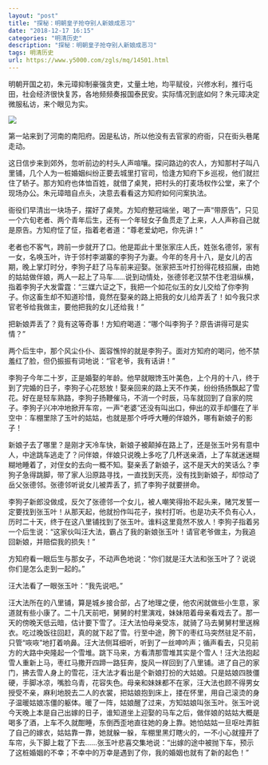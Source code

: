 ```yaml
---
layout: "post"
title: "探秘：明朝皇子抢夺别人新娘成恶习"
date: "2018-12-17 16:15"
categories: "明清历史"
description: "探秘：明朝皇子抢夺别人新娘成恶习"
tags: 明清历史
url: https://www.y5000.com/zgls/mq/14501.html
---
```






明朝开国之初，朱元璋抑制豪强贪吏，丈量土地，均平赋役，兴修水利，推行屯田，社会经济很快复苏，各地频频奏报国泰民安。实际情况到底如何？朱元璋决定微服私访，来个眼见为实。

![](https://img.y5000.com/uploads/allimg/170222/1054302L3-0.jpg)

第一站来到了河南的南阳府。因是私访，所以他没有去官家的府衙，只在街头巷尾走动。

这日信步来到郊外，忽听前边的村头人声喧嚷。探问路边的农人，方知那村子叫八里铺，几个人为一桩婚姻纠纷正要去城里打官司，恰逢方知府下乡巡视，他们就拦住了轿子。那方知府也体恤百姓，就借了桌凳，把村头的打麦场权作公堂，来了个现场办公。朱元璋暗自点头，决意去看看这方知府如何问案执法。

衙役们早清出一块场子，摆好了桌凳。方知府整冠端坐，喝了一声“带原告”，只见一个六旬老者、两个青年后生，还有一个年轻女子鱼贯走了上来，人人声称自己就是原告。方知府怔了怔，指着老者道：“尊老爱幼吧，你先讲！”

老者也不客气，跨前一步就开了口。他是距此十里张家庄人氏，姓张名德邻，家有一女，名唤玉叶，许于邻村李湖寨的李狗子为妻。今年的冬月十八，是女儿的吉期，晚上掌灯时分，李狗子赶了马车前来迎娶。张家把玉叶打扮得花枝招展，由她的姑姑做伴娘，两人一起上了马车……说到动情处，张德邻老汉禁不住老泪纵横，指着李狗子大发雷霆：“三媒六证之下，我把一个如花似玉的女儿交给了你李狗子。你这畜生却不知道珍惜，竟然在娶亲的路上把我的女儿给弄丢了！如今我只求官老爷给我做主，要他把我的女儿还给我！”

把新娘弄丢了？竟有这等奇事！方知府喝道：“哪个叫李狗子？原告讲得可是实情？”

两个后生中，那个风尘仆仆、面容憔悴的就是李狗子。面对方知府的喝问，他不禁羞红了脸，但仍振振有词地说：“官老爷，我有话讲！”

李狗子今年二十岁，正是婚娶的年龄。他早就眼馋玉叶美色，上个月的十八，终于到了完婚的日子，李狗子心花怒放！娶亲回来的路上天不作美，纷纷扬扬飘起了雪花。好在是轻车熟路，李狗子扬鞭催马，不消一个时辰，马车就回到了自家的院子。李狗子兴冲冲地掀开车帘，一声“老婆”还没有叫出口，伸出的双手却僵在了半空中：车棚里除了玉叶的姑姑，也就是那个呼呼大睡的伴娘外，哪有新娘子的影子！

新娘子去了哪里？是刚才天冷车快，新娘子被颠掉在路上了，还是张玉叶另有意中人，中途跳车逃走了？问伴娘，伴娘只说晚上多吃了几杯送亲酒，上了车就迷迷糊糊地睡着了，对侄女的去向一概不知。娶亲丢了新娘子，这不是天大的笑话么？李狗子急得跳脚，带了家人沿原路寻找，一直找到天亮，没有找到新娘子，却惊动了岳父张德邻。张德邻听说女儿被弄丢了，抓了李狗子就要拼命。

李狗子新郎没做成，反欠了张德邻一个女儿，被人嘲笑得抬不起头来，赌咒发誓一定要找到张玉叶！从那天起，他就扮作叫花子，挨村打听。也是功夫不负有心人，历时二十天，终于在这八里铺找到了张玉叶。谁料这里竟然不放人！李狗子指着另一个后生说：“这家伙叫汪大法，霸占了我的新娘张玉叶！请官老爷做主，为我追回新娘，并赔偿我的损失！”

方知府看一眼后生与那女子，不动声色地说：“你们就是汪大法和张玉叶了？说说你们是怎么走到一起的。”

汪大法看了一眼张玉叶：“我先说吧。”

汪大法所在的八里铺，算是城乡接合部，占了地理之便，他农闲就做些小生意，家道就有些小康了。二十几天前吧，舅舅的村里演戏，妹妹陪着母亲看戏去了。那一天的傍晚天低云暗，估计要下雪了。汪大法怕母亲受冻，就骑了马去舅舅村里送棉衣。吃过晚饭往回赶，真的就下起了雪。行至中途，胯下的枣红马突然驻足不前，只管“咴咴”地打着响鼻。汪大法侧耳细听，听到了一丝呻吟声；循声看去，只见前方的大路中央隆起一个雪堆。跳下马来，方看清那雪堆其实是个雪人！汪大法抱起雪人重新上马，枣红马撒开四蹄一路狂奔，旋风一样回到了八里铺。进了自己的家门，拂去雪人身上的雪花，汪大法才看出是个新娘打扮的大姑娘。只是姑娘四肢僵硬，手脚冰凉，嘴脸乌青，花容失色。母亲和妹妹都不在家，汪大法也顾不得男女授受不亲，麻利地脱去二人的衣裳，把姑娘抱到床上，搂在怀里，用自己滚烫的身子温暖姑娘冻僵的躯体。暖了一阵，姑娘醒了过来，方知姑娘叫张玉叶。张玉叶说今天晚上本是自己出嫁的日子，谁知道坐上迎娶的马车之后，做伴娘的姑姑大概是喝多了酒，上车不久就酣睡，东倒西歪地直往她的身上靠。她怕姑姑一旦呕吐弄脏了自己的嫁衣，姑姑靠一靠，她就躲一躲，车棚里黑灯瞎火的，一不小心就撞开了车帘，头下脚上栽了下去……张玉叶悲喜交集地说：“出嫁的途中被抛下车，预示了这桩婚姻的不幸；不幸中的万幸是遇到了你，我的婚姻也就有了新的起色！”
